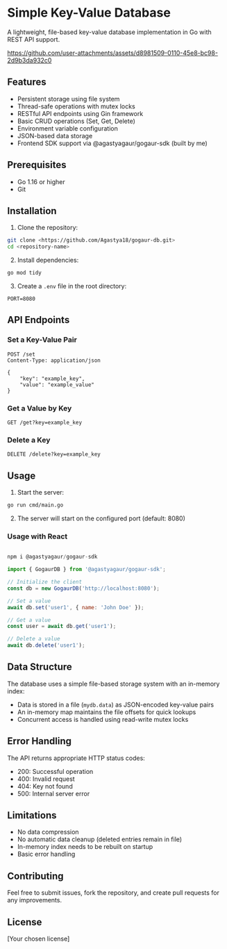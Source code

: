 # Simple Key-Value Database

A lightweight, file-based key-value database implementation in Go with REST API support.



https://github.com/user-attachments/assets/d8981509-0110-45e8-bc98-2d9b3da932c0



## Features

- Persistent storage using file system
- Thread-safe operations with mutex locks
- RESTful API endpoints using Gin framework
- Basic CRUD operations (Set, Get, Delete)
- Environment variable configuration
- JSON-based data storage
- Frontend SDK support via @agastyagaur/gogaur-sdk (built by me)

## Prerequisites

- Go 1.16 or higher
- Git

## Installation

1. Clone the repository:
```bash
git clone <https://github.com/Agastya18/gogaur-db.git>
cd <repository-name>
```

2. Install dependencies:
```bash
go mod tidy
```

3. Create a `.env` file in the root directory:
```env
PORT=8080
```

## API Endpoints

### Set a Key-Value Pair
```http
POST /set
Content-Type: application/json

{
    "key": "example_key",
    "value": "example_value"
}
```

### Get a Value by Key
```http
GET /get?key=example_key
```

### Delete a Key
```http
DELETE /delete?key=example_key
```

## Usage

1. Start the server:
```bash
go run cmd/main.go
```

2. The server will start on the configured port (default: 8080)

### Usage with React

```javascript

npm i @agastyagaur/gogaur-sdk

import { GogaurDB } from '@agastyagaur/gogaur-sdk';

// Initialize the client
const db = new GogaurDB('http://localhost:8080');

// Set a value
await db.set('user1', { name: 'John Doe' });

// Get a value
const user = await db.get('user1');

// Delete a value
await db.delete('user1');
```


## Data Structure

The database uses a simple file-based storage system with an in-memory index:
- Data is stored in a file (`mydb.data`) as JSON-encoded key-value pairs
- An in-memory map maintains the file offsets for quick lookups
- Concurrent access is handled using read-write mutex locks

## Error Handling

The API returns appropriate HTTP status codes:
- 200: Successful operation
- 400: Invalid request
- 404: Key not found
- 500: Internal server error

## Limitations

- No data compression
- No automatic data cleanup (deleted entries remain in file)
- In-memory index needs to be rebuilt on startup
- Basic error handling

## Contributing

Feel free to submit issues, fork the repository, and create pull requests for any improvements.

## License

[Your chosen license]
